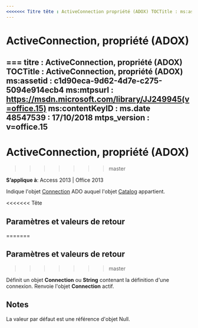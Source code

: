 ```yaml
---
<<<<<<< Titre tête : ActiveConnection propriété (ADOX) TOCTitle : ms:assetid de la propriété ActiveConnection (ADOX) : c1d90eca-9d62-4d7e-c275-5094e914ecb4 ms:mtpsurl : https://msdn.microsoft.com/library/JJ249945(v=office.15) ms:contentKeyID : ms.date 48547539 : mtps_ 18/09/2015 version : v=office.15
---
```


# <a name="activeconnection-property-adox"></a>ActiveConnection, propriété (ADOX)

=== titre : ActiveConnection, propriété (ADOX) TOCTitle : ActiveConnection, propriété (ADOX) ms:assetid : c1d90eca-9d62-4d7e-c275-5094e914ecb4 ms:mtpsurl : https://msdn.microsoft.com/library/JJ249945(v=office.15) ms:contentKeyID : ms.date 48547539 : 17/10/2018 mtps_version : v=office.15
---

# <a name="activeconnection-property-adox"></a>ActiveConnection, propriété (ADOX)
>>>>>>> master

**S’applique à**: Access 2013 | Office 2013

Indique l'objet [Connection](connection-object-ado.md) ADO auquel l'objet [Catalog](catalog-object-adox.md) appartient.

<<<<<<< Tête
## <a name="settings-and-return-values"></a>Paramètres et valeurs de retour
=======
## <a name="settings-and-return-values"></a>Paramètres et valeurs de retour
>>>>>>> master

Définit un objet **Connection** ou **String** contenant la définition d'une connexion. Renvoie l'objet **Connection** actif.

## <a name="remarks"></a>Notes

La valeur par défaut est une référence d'objet Null.

